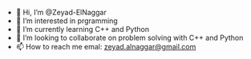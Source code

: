 - 👋 Hi, I’m @Zeyad-ElNaggar
- 👀 I’m interested in prgramming
- 🌱 I’m currently learning C++ and Python
- 💞️ I’m looking to collaborate on problem solving with C++ and Python
- 📫 How to reach me emal: zeyad.alnaggar@gmail.com

<!---
Zeyad-ElNaggar/Zeyad-ElNaggar is a ✨ special ✨ repository because its `README.md` (this file) appears on your GitHub profile.
You can click the Preview link to take a look at your changes.
--->
